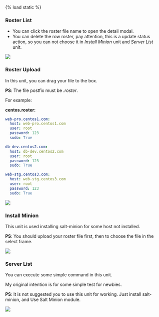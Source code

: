 {% load static %}

### Roster List

- You can click the roster file name to open the detail modal.
- You can delete the row roster, pay attention, this is a update status action, so you can not choose it in *Install Minion* unit and *Server List* unit.

<img src="{% static 'images/doc/mo/ssh_roster_list_detail.png' %}" class="img-responsive">

### Roster Upload

In this unit, you can drag your file to the box.

**PS**: The file postfix must be *.roster*.

For example:

**centos.roster:**
```yaml
web-pro.centos1.com:
  host: web-pro.centos1.com
  user: root
  password: 123
  sudo: True

db-dev.centos2.com:
  host: db-dev.centos2.com
  user: root
  password: 123
  sudo: True

web-stg.centos3.com:
  host: web-stg.centos3.com
  user: root
  password: 123
  sudo: True
```

<img src="{% static 'images/doc/mo/ssh_roster_upload.png' %}" class="img-responsive">

### Install Minion

This unit is used installing salt-minion for some host not installed.

**PS**: You should upload your roster file first, then to choose the file in the select frame.

<img src="{% static 'images/doc/mo/ssh_install_minion.png' %}" class="img-responsive">

### Server List

You can execute some simple command in this unit.

My original intention is for some simple test for newbies.

**PS**: It is not suggested you to use this unit for working. Just install salt-minion, and Use Salt Minion module.

<img src="{% static 'images/doc/mo/ssh_cmd.png' %}" class="img-responsive">